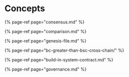 # Concepts

{% page-ref page="consensus.md" %}

{% page-ref page="comparison.md" %}

{% page-ref page="genesis-file.md" %}

{% page-ref page="bc-greater-than-bsc-cross-chain/" %}

{% page-ref page="build-in-system-contract.md" %}

{% page-ref page="governance.md" %}




